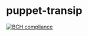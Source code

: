 # puppet-transip

[![BCH compliance](https://bettercodehub.com/edge/badge/gerardkok/puppet-transip)](https://bettercodehub.com)
